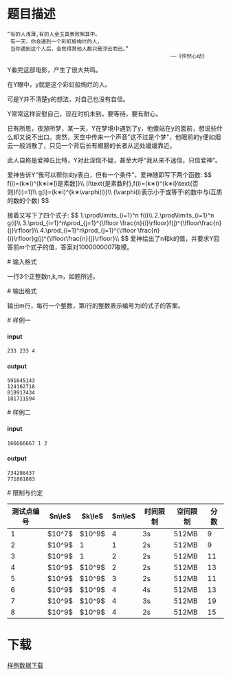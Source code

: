 # 题目描述

<pre><code>“有的人浅薄,有的人金玉其表败絮其中。
 有一天，你会遇到一个彩虹般绚烂的人，
 当你遇到这个人后，会觉得其他人都只是浮云而已。”                                    
                                                     ——《怦然心动》</code></pre>
<p>Y看完这部电影，产生了很大共鸣。 </p>
<p>在Y眼中，y就是这个彩虹般绚烂的人。</p>
<p>可是Y并不清楚y的想法，对自己也没有自信。</p>
<p>Y常常这样安慰自己，现在时机未到，要等待，要有耐心。</p>
<p>日有所思，夜游所梦，某一天，Y在梦境中遇到了y，他傻站在y的面前，想说些什么却又说不出口。突然，天空中传来一个声音&#34;这不过是个梦&#34;，他眼前的y便如烟云一般消散了，只见一个背后长有翅膀的长者从远处缓缓靠近。</p>
<p>此人自称是爱神丘比特，Y对此深信不疑，甚至大呼“我从来不迷信，只信爱神”。</p>
<p>爱神告诉Y“我可以帮你向y表白，但有一个条件”，爱神随即写下两个函数: 
$$
f(i)=(k∗i)^{k∗i∗[i是素数]}\\
(i\text{是素数时},f(i)=(k∗i)^{k∗i}\text{否则}f(i)=1)\\
g(i)=(k∗i)^{k∗\varphi(i)}\\
(\varphi(i)表示小于或等于i的数中与i互质的数的个数)
$$</p>
<p>接着又写下了四个式子: 
$$
1.\prod\limits_{i=1}^n f(i)\\
2.\prod\limits_{i=1}^n g(i)\\
3.\prod_{i=1}^n\prod_{j=1}^{\lfloor \frac{n}{i}\rfloor}f(j)^{\lfloor\frac{n}{j}\rfloor}\\
4.\prod_{i=1}^n\prod_{j=1}^{\lfloor \frac{n}{i}\rfloor}g(j)^{\lfloor\frac{n}{j}\rfloor}\\
$$
爱神给出了n和k的值，并要求Y回答前m个式子的值，答案对1000000007取模。</p>
# 输入格式


<p>一行3个正整数n,k,m，如题所述。</p>
# 输出格式


<p>  输出m行，每行一个整数，第i行的整数表示编号为i的式子的答案。</p>
# 样例一


<h4>input</h4>
<pre><code>233 233 4</code></pre>
<h4>output</h4>
<pre><code>591645143
124162718
818917434
181711594</code></pre>
# 样例二


<h4>input</h4>
<pre><code>166666667 1 2</code></pre>
<h4>output</h4>
<pre><code>734298437
771861883</code></pre>
# 限制与约定


<div class="table-responsive">
<table class="table table-bordered table-text-center table-verticle-middle"><thead><tr><th>测试点编号</th><th>$n\le$</th><th>$k\le$</th><th>$m\le$</th><th>时间限制</th><th>空间限制</th><th>分数</th></tr></thead><tbody><tr><td>1</td><td>$10^7$</td><td>$10^9$</td><td>4</td><td>3s</td><td>512MB</td><td>9</td></tr><tr><td>2</td><td>$10^9$</td><td>1</td><td>1</td><td>2s</td><td>512MB</td><td>9</td></tr><tr><td>3</td><td>$10^9$</td><td>1</td><td>2</td><td>2s</td><td>512MB</td><td>11</td></tr><tr><td>4</td><td>$10^9$</td><td>$10^9$</td><td>2</td><td>2s</td><td>512MB</td><td>13</td></tr><tr><td>5</td><td>$10^9$</td><td>$10^9$</td><td>3</td><td>2s</td><td>512MB</td><td>11</td></tr><tr><td>6</td><td>$10^9$</td><td>$10^9$</td><td>4</td><td>4s</td><td>512MB</td><td>13</td></tr><tr><td>7</td><td>$10^9$</td><td>$10^9$</td><td>4</td><td>3s</td><td>512MB</td><td>19</td></tr><tr><td>8</td><td>$10^9$</td><td>$10^9$</td><td>4</td><td>2s</td><td>512MB</td><td>15</td></tr></tbody></table></div>

# 下载


<p><a href="/download.php?type=problem&amp;id=452">样例数据下载</a></p>
